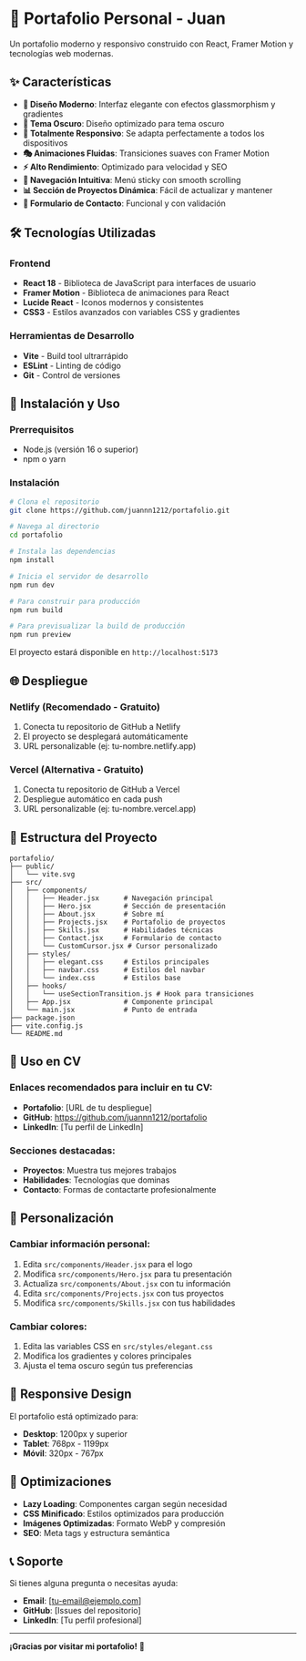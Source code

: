 # 🚀 Portafolio Personal - Juan

Un portafolio moderno y responsivo construido con React, Framer Motion y tecnologías web modernas.

## ✨ Características

- **🎨 Diseño Moderno**: Interfaz elegante con efectos glassmorphism y gradientes
- **🌙 Tema Oscuro**: Diseño optimizado para tema oscuro
- **📱 Totalmente Responsivo**: Se adapta perfectamente a todos los dispositivos
- **🎭 Animaciones Fluidas**: Transiciones suaves con Framer Motion
- **⚡ Alto Rendimiento**: Optimizado para velocidad y SEO
- **🎯 Navegación Intuitiva**: Menú sticky con smooth scrolling
- **📊 Sección de Proyectos Dinámica**: Fácil de actualizar y mantener
- **📧 Formulario de Contacto**: Funcional y con validación

## 🛠️ Tecnologías Utilizadas

### Frontend
- **React 18** - Biblioteca de JavaScript para interfaces de usuario
- **Framer Motion** - Biblioteca de animaciones para React
- **Lucide React** - Iconos modernos y consistentes
- **CSS3** - Estilos avanzados con variables CSS y gradientes

### Herramientas de Desarrollo
- **Vite** - Build tool ultrarrápido
- **ESLint** - Linting de código
- **Git** - Control de versiones

## 🚀 Instalación y Uso

### Prerrequisitos
- Node.js (versión 16 o superior)
- npm o yarn

### Instalación

```bash
# Clona el repositorio
git clone https://github.com/juannn1212/portafolio.git

# Navega al directorio
cd portafolio

# Instala las dependencias
npm install

# Inicia el servidor de desarrollo
npm run dev

# Para construir para producción
npm run build

# Para previsualizar la build de producción
npm run preview
```

El proyecto estará disponible en `http://localhost:5173`

## 🌐 Despliegue

### Netlify (Recomendado - Gratuito)
1. Conecta tu repositorio de GitHub a Netlify
2. El proyecto se desplegará automáticamente
3. URL personalizable (ej: tu-nombre.netlify.app)

### Vercel (Alternativa - Gratuito)
1. Conecta tu repositorio de GitHub a Vercel
2. Despliegue automático en cada push
3. URL personalizable (ej: tu-nombre.vercel.app)

## 📁 Estructura del Proyecto

```
portafolio/
├── public/
│   └── vite.svg
├── src/
│   ├── components/
│   │   ├── Header.jsx      # Navegación principal
│   │   ├── Hero.jsx        # Sección de presentación
│   │   ├── About.jsx       # Sobre mí
│   │   ├── Projects.jsx    # Portafolio de proyectos
│   │   ├── Skills.jsx      # Habilidades técnicas
│   │   ├── Contact.jsx     # Formulario de contacto
│   │   └── CustomCursor.jsx # Cursor personalizado
│   ├── styles/
│   │   ├── elegant.css     # Estilos principales
│   │   ├── navbar.css      # Estilos del navbar
│   │   └── index.css       # Estilos base
│   ├── hooks/
│   │   └── useSectionTransition.js # Hook para transiciones
│   ├── App.jsx             # Componente principal
│   └── main.jsx            # Punto de entrada
├── package.json
├── vite.config.js
└── README.md
```

## 🎯 Uso en CV

### Enlaces recomendados para incluir en tu CV:
- **Portafolio**: [URL de tu despliegue]
- **GitHub**: https://github.com/juannn1212/portafolio
- **LinkedIn**: [Tu perfil de LinkedIn]

### Secciones destacadas:
- **Proyectos**: Muestra tus mejores trabajos
- **Habilidades**: Tecnologías que dominas
- **Contacto**: Formas de contactarte profesionalmente

## 🔧 Personalización

### Cambiar información personal:
1. Edita `src/components/Header.jsx` para el logo
2. Modifica `src/components/Hero.jsx` para tu presentación
3. Actualiza `src/components/About.jsx` con tu información
4. Edita `src/components/Projects.jsx` con tus proyectos
5. Modifica `src/components/Skills.jsx` con tus habilidades

### Cambiar colores:
1. Edita las variables CSS en `src/styles/elegant.css`
2. Modifica los gradientes y colores principales
3. Ajusta el tema oscuro según tus preferencias

## 📱 Responsive Design

El portafolio está optimizado para:
- **Desktop**: 1200px y superior
- **Tablet**: 768px - 1199px
- **Móvil**: 320px - 767px

## 🚀 Optimizaciones

- **Lazy Loading**: Componentes cargan según necesidad
- **CSS Minificado**: Estilos optimizados para producción
- **Imágenes Optimizadas**: Formato WebP y compresión
- **SEO**: Meta tags y estructura semántica

## 📞 Soporte

Si tienes alguna pregunta o necesitas ayuda:
- **Email**: [tu-email@ejemplo.com]
- **GitHub**: [Issues del repositorio]
- **LinkedIn**: [Tu perfil profesional]

---

**¡Gracias por visitar mi portafolio!** 🎉